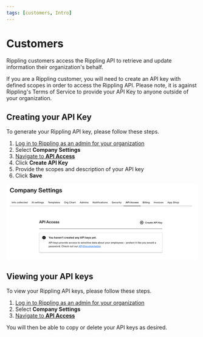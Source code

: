```yaml
---
tags: [customers, Intro]
---
```


# Customers

Rippling customers access the Rippling API to retrieve and update information their organization's behalf.

If you are a Rippling customer, you will need to create an API key with defined scopes in order to access the Rippling API. Please note, it is against Rippling's Terms of Service to provide your API Key to anyone outside of your organization.

## Creating your API Key

To generate your Rippling API key, please follow these steps.

1. [Log in to Rippling as an admin for your organization](https://app.rippling.com/login)
2. Select **Company Settings**
3. [Navigate to **API Access**](https://app.rippling.com/company-settings/api-access)
4. Click **Create API Key**
5. Provide the scopes and description of your API key
6. Click **Save**

![APIKey](../../assets/images/Api_Access_settings.png)

## Viewing your API keys

To view your Rippling API keys, please follow these steps.

1. [Log in to Rippling as an admin for your organization](https://app.rippling.com/login)
2. Select **Company Settings**
3. [Navigate to **API Access**](https://app.rippling.com/company-settings/api-access)

You will then be able to copy or delete your API keys as desired.
